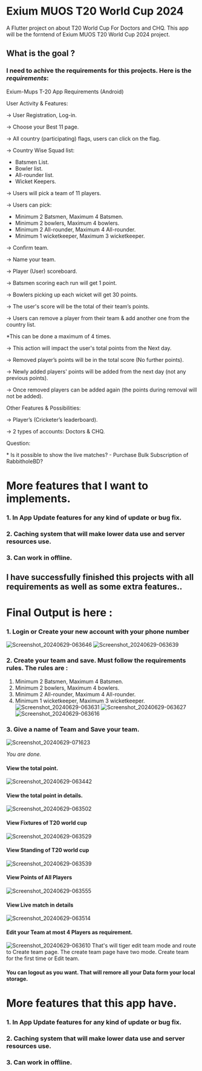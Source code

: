 # Exium MUOS T20 World Cup 2024

A Flutter project on about T20 World Cup For Doctors and CHQ. This app will be the forntend of Exium MUOS T20 World Cup 2024 project.

## What is the goal ?
### I need to achive the requirements for this projects. Here is the *requirements*:

<div><html><head><meta content="text/html; charset=UTF-8" http-equiv="content-type"></head><body class="c8 doc-content"><p class="c6"><span class="c7">Exium-Mups T-20 App Requirements (Android)</span></p><p class="c2"><span class="c0"></span></p><p class="c3"><span class="c5">User Activity &amp; Features:</span></p><p class="c2"><span class="c0"></span></p><p class="c3"><span class="c0">-&gt; User Registration, Log-in.</span></p><p class="c2"><span class="c0"></span></p><p class="c3"><span class="c0">-&gt; Choose your Best 11 page.</span></p><p class="c2"><span class="c0"></span></p><p class="c3"><span class="c0">-&gt; All country (participating) flags, users can click on the flag.</span></p><p class="c2"><span class="c0"></span></p><p class="c3"><span class="c0">-&gt; Country Wise Squad list:</span></p><p class="c2"><span class="c0"></span></p><ul class="c4 lst-kix_ua5llh867kxv-0 start"><li class="c1 li-bullet-0"><span class="c0">Batsmen List.</span></li><li class="c1 li-bullet-0"><span class="c0">Bowler list.</span></li><li class="c1 li-bullet-0"><span class="c0">All-rounder list.</span></li><li class="c1 li-bullet-0"><span class="c0">Wicket Keepers.</span></li></ul><p class="c2"><span class="c0"></span></p><p class="c3"><span class="c0">-&gt; Users will pick a team of 11 players.</span></p><p class="c2"><span class="c0"></span></p><p class="c3"><span class="c0">-&gt; Users can pick:</span></p><p class="c2"><span class="c0"></span></p><ul class="c4 lst-kix_4ua7s2qrnq8m-0 start"><li class="c1 li-bullet-0"><span class="c0">Minimum 2 Batsmen, Maximum 4 Batsmen.</span></li><li class="c1 li-bullet-0"><span class="c0">Minimum 2 bowlers, Maximum 4 bowlers.</span></li><li class="c1 li-bullet-0"><span class="c0">Minimum 2 All-rounder, Maximum 4 All-rounder.</span></li><li class="c1 li-bullet-0"><span class="c0">Minimum 1 wicketkeeper, Maximum 3 wicketkeeper.</span></li></ul><p class="c2"><span class="c0"></span></p><p class="c3"><span class="c0">-&gt; Confirm team.</span></p><p class="c2"><span class="c0"></span></p><p class="c3"><span class="c0">-&gt; Name your team.</span></p><p class="c2"><span class="c0"></span></p><p class="c3"><span class="c0">-&gt; Player (User) scoreboard.</span></p><p class="c2"><span class="c0"></span></p><p class="c3"><span class="c0">-&gt; Batsmen scoring each run will get 1 point.</span></p><p class="c2"><span class="c0"></span></p><p class="c3"><span class="c0">-&gt; Bowlers picking up each wicket will get 30 points.</span></p><p class="c2"><span class="c0"></span></p><p class="c3"><span class="c0">-&gt; The user&#39;s score will be the total of their team&rsquo;s points.</span></p><p class="c2"><span class="c0"></span></p><p class="c3"><span class="c0">-&gt; Users can remove a player from their team &amp; add another one from the country list.</span></p><p class="c2"><span class="c0"></span></p><p class="c3"><span class="c0">*This can be done a maximum of 4 times.</span></p><p class="c2"><span class="c0"></span></p><p class="c3"><span class="c0">-&gt; This action will impact the user&#39;s total points from the Next day.</span></p><p class="c2"><span class="c0"></span></p><p class="c3"><span class="c0">-&gt; Removed player&rsquo;s points will be in the total score (No further points).</span></p><p class="c2"><span class="c0"></span></p><p class="c3"><span class="c0">-&gt; Newly added players&#39; points will be added from the next day (not any previous points).</span></p><p class="c2"><span class="c0"></span></p><p class="c3"><span class="c0">-&gt; Once removed players can be added again (the points during removal will not be added).</span></p><p class="c2"><span class="c0"></span></p><p class="c3"><span class="c5">Other Features &amp; Possibilities:</span></p><p class="c2"><span class="c0"></span></p><p class="c3"><span class="c0">-&gt; Player&rsquo;s (Cricketer&rsquo;s leaderboard).</span></p><p class="c2"><span class="c0"></span></p><p class="c3"><span class="c0">-&gt; 2 types of accounts: Doctors &amp; CHQ.</span></p><p class="c2"><span class="c0"></span></p><p class="c3"><span class="c5">Question:</span></p><p class="c2"><span class="c0"></span></p><p class="c3"><span class="c0">* Is it possible to show the live matches? - Purchase Bulk Subscription of RabbitholeBD?</span></p><p class="c2"><span class="c0"></span></p><p class="c2"><span class="c0"></span></p></body></html></div>

# More features that I want to implements.
### 1. In App Update features for any kind of update or bug fix.
### 2. Caching system that will make lower data use and server resources use.
### 3. Can work in offline.

## I have successfully finished this projects with all requirements as well as some extra features..


# Final Output is here :

### 1. Login or Create your new account with your phone number
![Screenshot_20240629-063646](https://github.com/IsmailHosenIsmailJames/Exium-Mups-T20-World-Cup/assets/99122172/5492bbb9-1d6e-4fc3-8cec-d6f61395d05f)
![Screenshot_20240629-063639](https://github.com/IsmailHosenIsmailJames/Exium-Mups-T20-World-Cup/assets/99122172/9e3b11f7-41aa-436a-8673-2f10eeed0e72)

### 2. Create your team and save. Must follow the requirements rules. The rules are :
1. Minimum 2 Batsmen, Maximum 4 Batsmen.
2. Minimum 2 bowlers, Maximum 4 bowlers.
3. Minimum 2 All-rounder, Maximum 4 All-rounder.
4. Minimum 1 wicketkeeper, Maximum 3 wicketkeeper.
![Screenshot_20240629-063631](https://github.com/IsmailHosenIsmailJames/Exium-Mups-T20-World-Cup/assets/99122172/1d63e50b-352b-4744-8e35-b4428b86bae0)
![Screenshot_20240629-063627](https://github.com/IsmailHosenIsmailJames/Exium-Mups-T20-World-Cup/assets/99122172/a2c4bad3-483d-4893-b2e8-8aff3f64bac8)
![Screenshot_20240629-063616](https://github.com/IsmailHosenIsmailJames/Exium-Mups-T20-World-Cup/assets/99122172/27f6bcaa-caac-4371-8ce7-6be2b9065389)


### 3. Give a name of Team and Save your team.
![Screenshot_20240629-071623](https://github.com/IsmailHosenIsmailJames/Exium-Mups-T20-World-Cup/assets/99122172/4524e7b5-261e-4b58-aeed-f1d8abc13a73)

*You are done.*

#### View the total point.
![Screenshot_20240629-063442](https://github.com/IsmailHosenIsmailJames/Exium-Mups-T20-World-Cup/assets/99122172/e10481e2-ae12-45c2-9a44-b8b255748fd7)

#### View the total point in details.
![Screenshot_20240629-063502](https://github.com/IsmailHosenIsmailJames/Exium-Mups-T20-World-Cup/assets/99122172/8635a159-ce30-46aa-aad8-9b29adea32b7)

#### View Fixtures of T20 world cup
![Screenshot_20240629-063529](https://github.com/IsmailHosenIsmailJames/Exium-Mups-T20-World-Cup/assets/99122172/fe4ef690-da8d-4f21-9060-6c99dc65f5c8)

#### View Standing of T20 world cup
![Screenshot_20240629-063539](https://github.com/IsmailHosenIsmailJames/Exium-Mups-T20-World-Cup/assets/99122172/6f30275f-485d-46e0-9712-aa73995e1bd0)

#### View Points of All Players
![Screenshot_20240629-063555](https://github.com/IsmailHosenIsmailJames/Exium-Mups-T20-World-Cup/assets/99122172/44956f2c-4c4f-4ed3-a234-e483cafa62e6)

#### View Live match in details
![Screenshot_20240629-063514](https://github.com/IsmailHosenIsmailJames/Exium-Mups-T20-World-Cup/assets/99122172/67144e6f-c451-47ba-9a9d-dd6e26d1078f)

#### Edit your Team at most 4 Players as requirement.
![Screenshot_20240629-063610](https://github.com/IsmailHosenIsmailJames/Exium-Mups-T20-World-Cup/assets/99122172/73af235e-1b1d-4491-a8c8-c42eeacaa8cd)
That's will tiger edit team mode and route to Create team page. The create team page have two mode. Create team for the first time or Edit team.

#### You can logout as you want. That will remore all your Data form your local storage.


# More features that this app have.
### 1. In App Update features for any kind of update or bug fix.
### 2. Caching system that will make lower data use and server resources use.
### 3. Can work in offline.
